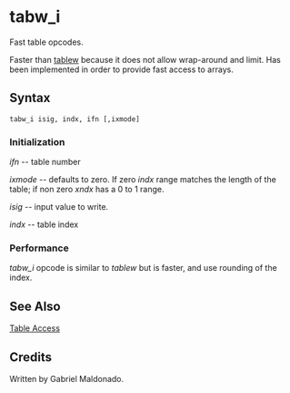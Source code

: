 <!--
id:tabw_i
category:Signal Generators:Table Access
-->
# tabw_i
Fast table opcodes.

Faster than [tablew](../../opcodes/tablew)  because it does not allow wrap-around and limit. Has been implemented in order to provide fast access to arrays.

## Syntax
```csound-orc
tabw_i isig, indx, ifn [,ixmode]
```

### Initialization
_ifn_ -- table number
  
_ixmode_ -- defaults to zero.  If zero _indx_ range matches the length of the table; if non zero _xndx_ has a 0 to 1 range.
  
_isig_ -- input value to write.
  
_indx_ -- table index

### Performance
_tabw_i_ opcode is similar to _tablew_ but is faster, and use rounding of the index.

## See Also
[Table Access](../../siggen/tableacc)

## Credits
Written by Gabriel Maldonado.
